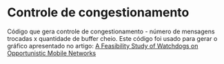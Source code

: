# Controle de congestionamento

Código que gera controle de congestionamento - número de mensagens trocadas x quantidade de buffer cheio. Este código foi usado para gerar o gráfico apresentado no artigo: <a href="https://ieeexplore.ieee.org/abstract/document/8538648/" target="_blank">A Feasibility Study of Watchdogs on Opportunistic Mobile Networks</a>
